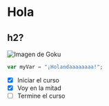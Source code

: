 # Hola
## h2?


![Imagen de Goku](https://elcomercio.pe/resizer/-ff-6d9vg7CILcQh-WvejY7_3lQ=/1200x1200/smart/filters:format(jpeg):quality(75)/cloudfront-us-east-1.images.arcpublishing.com/elcomercio/6FUBT6XQXNHHNFOMCHIT7I34NA.jpg)

```javascript
var myVar = "¡Holandaaaaaaaa!";
```


- [x] Iniciar el curso
- [x] Voy en la mitad
- [ ] Termine el curso
